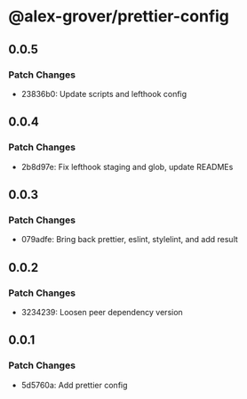 # @alex-grover/prettier-config

## 0.0.5

### Patch Changes

- 23836b0: Update scripts and lefthook config

## 0.0.4

### Patch Changes

- 2b8d97e: Fix lefthook staging and glob, update READMEs

## 0.0.3

### Patch Changes

- 079adfe: Bring back prettier, eslint, stylelint, and add result

## 0.0.2

### Patch Changes

- 3234239: Loosen peer dependency version

## 0.0.1

### Patch Changes

- 5d5760a: Add prettier config
